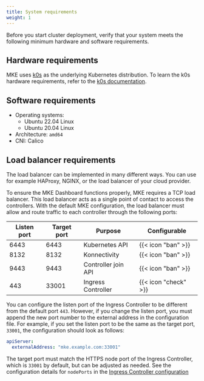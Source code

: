 ```yaml
---
title: System requirements
weight: 1
---
```


Before you start cluster deployment, verify that your system meets the following minimum hardware
and software requirements.

## Hardware requirements

MKE uses [k0s](https://k0sproject.io/) as the underlying Kubernetes
distribution. To learn the k0s hardware requirements, refer to the [k0s
documentation](https://docs.k0sproject.io/v1.29.4+k0s.0/system-requirements/).

## Software requirements

- Operating systems:
  - Ubuntu 22.04 Linux
  - Ubuntu 20.04 Linux
- Architecture: `amd64`
- CNI: Calico

## Load balancer requirements

The load balancer can be implemented in many different ways. You can use for example
HAProxy, NGINX, or the load balancer of your cloud provider.

To ensure the MKE Dashboard functions properly, MKE requires a TCP load balancer.
This load balancer acts as a single point of contact to access the controllers.
With the default MKE configuration, the load balancer must allow and route traffic
to each controller through the following ports:

| Listen port | Target port | Purpose             | Configurable          |
|-------------|-------------|---------------------|-----------------------|
| 6443        | 6443        | Kubernetes API      | {{< icon "ban" >}}    |
| 8132        | 8132        | Konnectivity        | {{< icon "ban" >}}    |
| 9443        | 9443        | Controller join API | {{< icon "ban" >}}    |
| 443         | 33001       | Ingress Controller  | {{< icon "check" >}}  |

You can configure the listen port of the Ingress Controller to be different from
the default port `443`. However, if you change the listen port, you must append
the new port number to the external address in the configuration file. For example,
if you set the listen port to be the same as the target port, `33001`, the configuration
should look as follows:

```yaml
apiServer:
  externalAddress: "mke.example.com:33001"
```

The target port must match the HTTPS node port of the Ingress Controller,
which is `33001` by default, but can be adjusted as needed. See the configuration
details for `nodePorts` in the 
[Ingress Controller configuration](../../operations/ingress#configuration)
